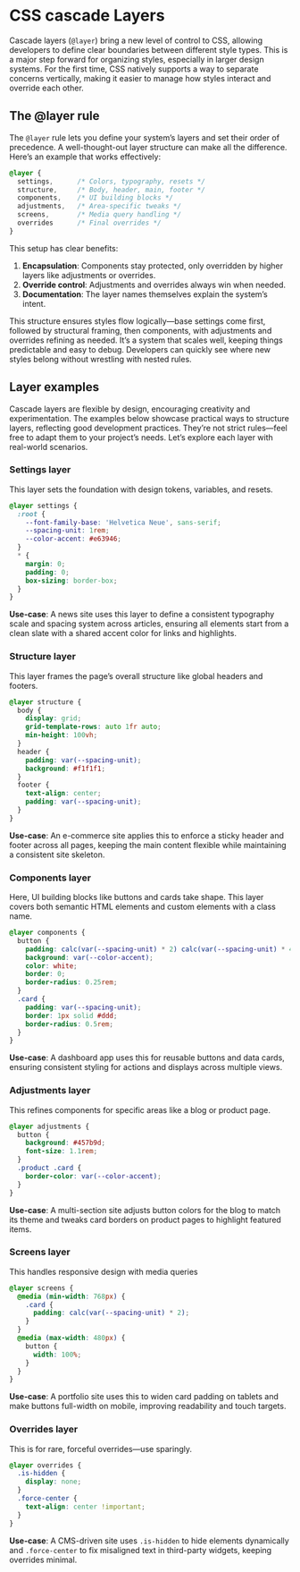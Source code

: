 
# CSS cascade Layers
Cascade layers (`@layer`) bring a new level of control to CSS, allowing developers to define clear boundaries between different style types. This is a major step forward for organizing styles, especially in larger design systems. For the first time, CSS natively supports a way to separate concerns vertically, making it easier to manage how styles interact and override each other.

## The @layer rule
The `@layer` rule lets you define your system’s layers and set their order of precedence. A well-thought-out layer structure can make all the difference. Here’s an example that works effectively:

```css
@layer {
  settings,      /* Colors, typography, resets */
  structure,     /* Body, header, main, footer */
  components,    /* UI building blocks */
  adjustments,   /* Area-specific tweaks */
  screens,       /* Media query handling */
  overrides      /* Final overrides */
}
```

This setup has clear benefits:
1. **Encapsulation**: Components stay protected, only overridden by higher layers like adjustments or overrides.
2. **Override control**: Adjustments and overrides always win when needed.
3. **Documentation**: The layer names themselves explain the system’s intent.

This structure ensures styles flow logically—base settings come first, followed by structural framing, then components, with adjustments and overrides refining as needed. It’s a system that scales well, keeping things predictable and easy to debug. Developers can quickly see where new styles belong without wrestling with nested rules.


## Layer examples
Cascade layers are flexible by design, encouraging creativity and experimentation. The examples below showcase practical ways to structure layers, reflecting good development practices. They’re not strict rules—feel free to adapt them to your project’s needs. Let’s explore each layer with real-world scenarios.


### Settings layer
This layer sets the foundation with design tokens, variables, and resets.

```css
@layer settings {
  :root {
    --font-family-base: 'Helvetica Neue', sans-serif;
    --spacing-unit: 1rem;
    --color-accent: #e63946;
  }
  * {
    margin: 0;
    padding: 0;
    box-sizing: border-box;
  }
}
```
**Use-case**: A news site uses this layer to define a consistent typography scale and spacing system across articles, ensuring all elements start from a clean slate with a shared accent color for links and highlights.


### Structure layer
This layer frames the page’s overall structure like global headers and footers.

```css
@layer structure {
  body {
    display: grid;
    grid-template-rows: auto 1fr auto;
    min-height: 100vh;
  }
  header {
    padding: var(--spacing-unit);
    background: #f1f1f1;
  }
  footer {
    text-align: center;
    padding: var(--spacing-unit);
  }
}
```
**Use-case**: An e-commerce site applies this to enforce a sticky header and footer across all pages, keeping the main content flexible while maintaining a consistent site skeleton.


### Components layer
Here, UI building blocks like buttons and cards take shape. This layer covers both semantic HTML elements and custom elements with a class name.

```css
@layer components {
  button {
    padding: calc(var(--spacing-unit) * 2) calc(var(--spacing-unit) * 4);
    background: var(--color-accent);
    color: white;
    border: 0;
    border-radius: 0.25rem;
  }
  .card {
    padding: var(--spacing-unit);
    border: 1px solid #ddd;
    border-radius: 0.5rem;
  }
}
```
**Use-case**: A dashboard app uses this for reusable buttons and data cards, ensuring consistent styling for actions and displays across multiple views.


### Adjustments layer
This refines components for specific areas like a blog or product page.
```css
@layer adjustments {
  button {
    background: #457b9d;
    font-size: 1.1rem;
  }
  .product .card {
    border-color: var(--color-accent);
  }
}
```
**Use-case**: A multi-section site adjusts button colors for the blog to match its theme and tweaks card borders on product pages to highlight featured items.


### Screens layer
This handles responsive design with media queries

```css
@layer screens {
  @media (min-width: 768px) {
    .card {
      padding: calc(var(--spacing-unit) * 2);
    }
  }
  @media (max-width: 480px) {
    button {
      width: 100%;
    }
  }
}
```
**Use-case**: A portfolio site uses this to widen card padding on tablets and make buttons full-width on mobile, improving readability and touch targets.


### Overrides layer
This is for rare, forceful overrides—use sparingly.
```css
@layer overrides {
  .is-hidden {
    display: none;
  }
  .force-center {
    text-align: center !important;
  }
}
```

**Use-case**: A CMS-driven site uses `.is-hidden` to hide elements dynamically and `.force-center` to fix misaligned text in third-party widgets, keeping overrides minimal.


